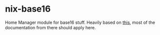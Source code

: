 # nix-base16
Home Manager module for base16 stuff. Heavily based on [this](https://github.com/atpotts/base16-nix), most of the documentation from there should apply here.
